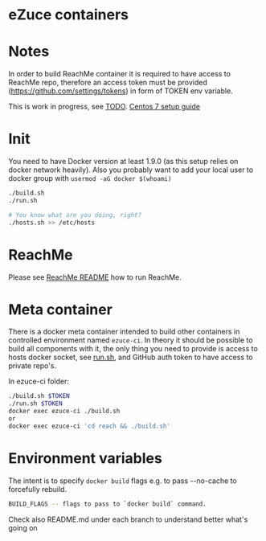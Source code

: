 eZuce containers
================

Notes
=====

In order to build ReachMe container it is required to have access to ReachMe repo, therefore
an access token must be provided (https://github.com/settings/tokens) in form of TOKEN env variable.

This is work in progress, see [TODO](TODO.md). [Centos 7 setup guide](doc/INSTALL.md)

Init
====

You need to have Docker version at least 1.9.0 (as this setup relies on docker network heavily).
Also you probably want to add your local user to docker group with `usermod -aG docker $(whoami)`

```sh
./build.sh
./run.sh

# You know what are you doing, right?
./hosts.sh >> /etc/hosts
```

ReachMe
=======

Please see [ReachMe README](reach/README.md) how to run ReachMe.


Meta container
==============

There is a docker meta container intended to build other containers in controlled environment named `ezuce-ci`.
In theory it should be possible to build all components with it, the only thing you need to provide is
access to hosts docker socket, see [run.sh](ezuce-ci/run.sh), and GitHub auth token to have
access to private repo's.

In ezuce-ci folder:

```sh
./build.sh $TOKEN
./run.sh $TOKEN
docker exec ezuce-ci ./build.sh
or
docker exec ezuce-ci 'cd reach && ./build.sh'
```

Environment variables
=====================

The intent is to specify `docker build` flags e.g. to pass --no-cache to forcefully rebuild.

```sh
BUILD_FLAGS -- flags to pass to `docker build` command.
```

Check also README.md under each branch to understand better what's going on



